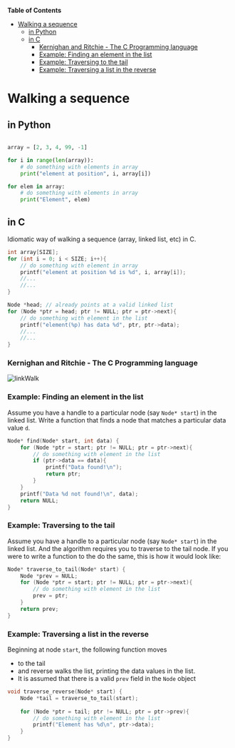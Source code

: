 **Table of Contents**

* [Walking a sequence](#walking-a-sequence)  
	* [in Python](#in-python)  
	* [in C](#in-c)  
		* [Kernighan and Ritchie  - The C Programming language](#kernighan-and-ritchie----the-c-programming-language)  
		* [Example: Finding an element in the list](#example-finding-an-element-in-the-list)  
		* [Example: Traversing to the tail](#example-traversing-to-the-tail)  
		* [Example: Traversing a list in the reverse](#example-traversing-a-list-in-the-reverse)  


# Walking a sequence

## in Python

```python

array = [2, 3, 4, 99, -1]

for i in range(len(array)): 
    # do something with elements in array
    print("element at position", i, array[i])

for elem in array: 
    # do something with elements in array
    print("Element", elem) 

```

## in C 

Idiomatic way of walking a sequence (array, linked list, etc) in C. 

```c
int array[SIZE]; 
for (int i = 0; i < SIZE; i++){ 
    // do something with element in array
    printf("element at position %d is %d", i, array[i]);
    //...
    //... 
} 

Node *head; // already points at a valid linked list 
for (Node *ptr = head; ptr != NULL; ptr = ptr->next){ 
    // do something with element in the list 
    printf("element(%p) has data %d", ptr, ptr->data);
    //...
    //...
}

```

### Kernighan and Ritchie  - The C Programming language
![linkWalk](http://j.mp/linkWalk)

### Example: Finding an element in the list  

Assume you have a handle to a particular node (say `Node* start`) in the linked list. Write a function that finds a node that matches a particular data value `d`. 

```c
Node* find(Node* start, int data) { 
    for (Node *ptr = start; ptr != NULL; ptr = ptr->next){ 
        // do something with element in the list 
        if (ptr->data == data){
            printf("Data found!\n"); 
            return ptr;  
        }
    }
    printf("Data %d not found!\n", data); 
    return NULL;
}
```

### Example: Traversing to the tail 

Assume you have a handle to a particular node (say `Node* start`) in the linked list. And the algorithm requires you to traverse to the tail node. If you were to write a function to the do the same,  this is how it would look like: 

```c
Node* traverse_to_tail(Node* start) { 
    Node *prev = NULL;
    for (Node *ptr = start; ptr != NULL; ptr = ptr->next){ 
        // do something with element in the list 
        prev = ptr; 
    }
    return prev; 
}
```

### Example: Traversing a list in the reverse 

Beginning at node `start`, the following function moves     
  - to the tail 
  - and reverse walks the list, printing the data values in the list. 
  - It is assumed that there is a valid `prev` field in the `Node` object

```c
void traverse_reverse(Node* start) {
    Node *tail = traverse_to_tail(start);
    
    for (Node *ptr = tail; ptr != NULL; ptr = ptr->prev){ 
        // do something with element in the list 
        printf("Element has %d\n", ptr->data);  
    } 
}
```

